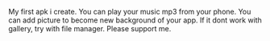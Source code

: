My first apk i create. You can play your music mp3 from your phone. You can add picture to become new background of your app. If it dont work with gallery, try with file manager. Please support me.
